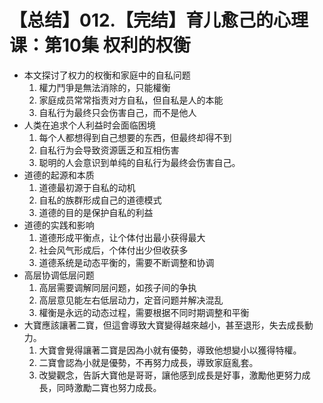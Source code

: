 # 【总结】012.【完结】育儿愈己的心理课：第10集 权利的权衡

-   本文探讨了权力的权衡和家庭中的自私问题
    1.  權力鬥爭是無法消除的，只能權衡
    2.  家庭成员常常指责对方自私，但自私是人的本能
    3.  自私行为最终只会伤害自己，而不是他人
-   人类在追求个人利益时会面临困境
    1.  每个人都想得到自己想要的东西，但最终却得不到
    2.  自私行为会导致资源匮乏和互相伤害
    3.  聪明的人会意识到单纯的自私行为最终会伤害自己。
-   道德的起源和本质
    1.  道德最初源于自私的动机
    2.  自私的族群形成自己的道德模式
    3.  道德的目的是保护自私的利益
-   道德的实践和影响
    1.  道德形成平衡点，让个体付出最小获得最大
    2.  社会风气形成后，个体付出少但收获多
    3.  道德系统是动态平衡的，需要不断调整和协调
-   高层协调低层问题
    1.  高层需要调解同层问题，如孩子间的争执
    2.  高层意见能左右低层动力，定音问题并解决混乱
    3.  權衡是永远的动态过程，需要根据不同时期调整和平衡
-   大寶應該讓著二寶，但這會導致大寶變得越來越小，甚至退形，失去成長動力。
    1.  大寶會覺得讓著二寶是因為小就有優勢，導致他想變小以獲得特權。
    2.  二寶會認為小就是優勢，不再努力成長，導致家庭亂套。
    3.  改變觀念，告訴大寶他是哥哥，讓他感到成長是好事，激勵他更努力成長，同時激勵二寶也努力成長。